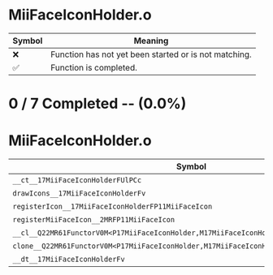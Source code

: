 # MiiFaceIconHolder.o
| Symbol | Meaning 
| ------------- | ------------- 
| :x: | Function has not yet been started or is not matching. 
| :white_check_mark: | Function is completed. 


# 0 / 7 Completed -- (0.0%)
# MiiFaceIconHolder.o
| Symbol | Decompiled? |
| ------------- | ------------- |
| `__ct__17MiiFaceIconHolderFUlPCc` | :x: |
| `drawIcons__17MiiFaceIconHolderFv` | :x: |
| `registerIcon__17MiiFaceIconHolderFP11MiiFaceIcon` | :x: |
| `registerMiiFaceIcon__2MRFP11MiiFaceIcon` | :x: |
| `__cl__Q22MR61FunctorV0M<P17MiiFaceIconHolder,M17MiiFaceIconHolderFPCvPv_v>CFv` | :x: |
| `clone__Q22MR61FunctorV0M<P17MiiFaceIconHolder,M17MiiFaceIconHolderFPCvPv_v>CFP7JKRHeap` | :x: |
| `__dt__17MiiFaceIconHolderFv` | :x: |
